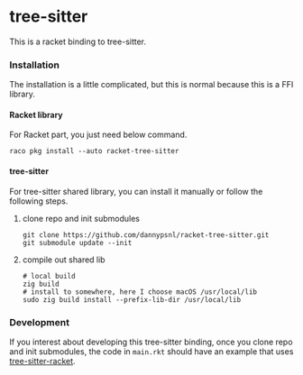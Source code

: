 # tree-sitter

This is a racket binding to tree-sitter.

### Installation

The installation is a little complicated, but this is normal because this is a FFI library.

#### Racket library

For Racket part, you just need below command.

```shell
raco pkg install --auto racket-tree-sitter
```

#### tree-sitter

For tree-sitter shared library, you can install it manually or follow the following steps.

1. clone repo and init submodules

   ```shell
   git clone https://github.com/dannypsnl/racket-tree-sitter.git
   git submodule update --init
   ```

2. compile out shared lib

   ```shell
   # local build
   zig build
   # install to somewhere, here I choose macOS /usr/local/lib
   sudo zig build install --prefix-lib-dir /usr/local/lib
   ```

### Development

If you interest about developing this tree-sitter binding, once you clone repo and init submodules, the code in `main.rkt` should have an example that uses [tree-sitter-racket](https://github.com/6cdh/tree-sitter-racket).
